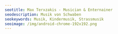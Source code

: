 ```yaml
---
seotitle: Max Terxzakis - Musician & Enternainer
seodescription: Musik von Schwaben
seokeywords: Musik, Kindermusik, Strassmusik
seoimage: /img/android-chrome-192x192.png
---
```

